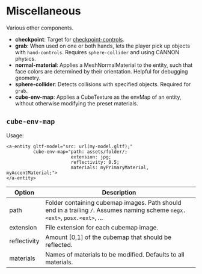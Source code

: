 # Miscellaneous

Various other components.

- **checkpoint**: Target for [checkpoint-controls](/src/controls/checkpoint-controls.js).
- **grab**: When used on one or both hands, lets the player pick up objects with `hand-controls`. Requires `sphere-collider` and using CANNON physics.
- **normal-material**: Applies a MeshNormalMaterial to the entity, such that face colors are determined by their orientation. Helpful for debugging geometry.
- **sphere-collider**: Detects collisions with specified objects. Required for `grab`.
- **cube-env-map**: Applies a CubeTexture as the envMap of an entity, without otherwise modifying the preset materials.

## `cube-env-map`

Usage:

```
<a-entity gltf-model="src: url(my-model.gltf);"
          cube-env-map="path: assets/folder/;
                        extension: jpg;
                        reflectivity: 0.5;
                        materials: myPrimaryMaterial, myAccentMaterial;">
</a-entity>
```

| Option | Description |
|--------|-------------|
| path | Folder containing cubemap images. Path should end in a trailing `/`. Assumes naming scheme `negx.<ext>`, `posx.<ext>`, ... |
| extension | File extension for each cubemap image. |
| reflectivity | Amount [0,1] of the cubemap that should be reflected. |
| materials | Names of materials to be modified. Defaults to all materials. |
